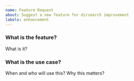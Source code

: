 ```yaml
---
name: Feature Request
about: Suggest a new feature for dirsearch improvement
labels: enhancement
---
```


### What is the feature?

What is it?

### What is the use case?

When and who will use this? Why this matters?
